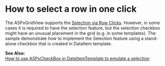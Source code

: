 # How to select a row in one click


<p>The ASPxGridView supports the <a href="http://demos.devexpress.com/ASPxGridViewDemos/Selection/SelectByRowClick.aspx"><u>Selection via Row Clicks</u></a>. However, in some cases it is required to have the selection feature, but the selection checkbox might have an unusual placement in the grid (e.g. in some templates). The sample demonstrate how to implement the Selection feature using a stand-alone checkbox that is created in DataItem template.</p><p><strong>See Also:</strong><br />
<a href="https://www.devexpress.com/Support/Center/p/E1559">How to use ASPxCheckBox in DataItemTemplate to emulate a selection</a></p>

<br/>


